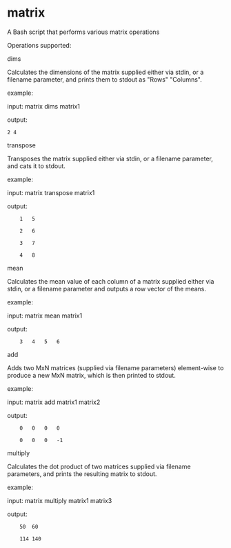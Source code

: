 # matrix

A Bash script that performs various matrix operations

Operations supported:



dims

Calculates the dimensions of the matrix supplied either via stdin, or a filename parameter, and
prints them to stdout as "Rows" "Columns".

example:

input: matrix dims matrix1

output:

	2 4




transpose

Transposes the matrix supplied either via stdin, or a filename parameter, and cats it to stdout.

example:

input: matrix transpose matrix1

output:	

		1	5

		2	6
		
		3	7
		
		4	8
		



mean

Calculates the mean value of each column of a matrix supplied either via stdin, or a filename parameter
and outputs a row vector of the means.

example:

input: matrix mean matrix1

output: 

		3	4	5	6



add

Adds two MxN matrices (supplied via filename parameters) element-wise to produce a new MxN matrix,
which is then printed to stdout.

example:

input: matrix add matrix1 matrix2

output:	

		0	0	0	0

		0	0	0	-1



multiply

Calculates the dot product of two matrices supplied via filename parameters, and prints the resulting
matrix to stdout.

example:

input: matrix multiply matrix1 matrix3

output: 

		50	60

		114	140